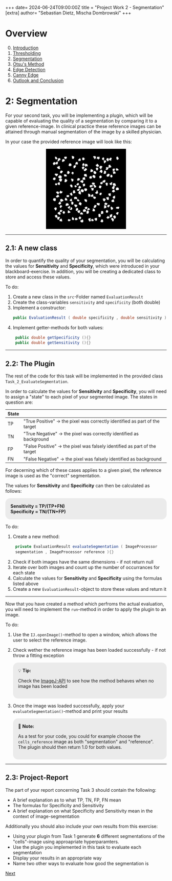 +++
date= 2024-06-24T09:00:00Z
title = "Project Work 2 - Segmentation"
[extra]
author= "Sebastian Dietz, Mischa Dombrowski"
+++

# Overview

0) [Introduction](../introduction)
1) [Thresholding](../thresholding)
2) [Segmentation](../segmentation)
3) [Otsu's Method](../otsu)
4) [Edge Detection](../edgedetection) 
5) [Canny Edge](../cannyedge) 
6) [Outlook and Conclusion](../conclusion)


# 2: Segmentation 

For your second task, you will be implementing a plugin, which will be capable of evaluating the quality of a segmentation by comparing it to a given reference-image. In clinical practice these reference images can be attained through manual segmentation of the image by a skilled physician.

In your case the provided reference image will look like this:

<center><img src="../cells_reference.png" width="250" height="250"></center>

___

## 2.1: A new class


In order to quantify the quality of your segmentation, you will be calculating the values for __Sensitivity__ and __Specificity__, which were introduced in your blackboard-exercise. In addition, you will be creating a dedicated class to store and access these values. 

To do:

1. Create a new class in the `src`-Folder named `EvaluationResult` 
2. Create the class-variables `sensitivity` and `specificity` (both double)
3. Implement a constructor:
   ```java
   public EvaluationResult ( double specificity , double sensitivity ){}
   ```
4. Implement getter-methods for both values:
   ```java
    public double getSpecificity (){}
    public double getSensitivity (){}
   ```

___
## 2.2: The Plugin

The rest of the code for this task will be implemented in the provided class `Task_2_EvaluateSegmentation`.

In order to calculate the values for __Sensitivity__ and __Specificity__, you will need to assign a "state" to each pixel of your segmented image. The states in question are:

|State||
| ----------- | ----------- |
|TP|"True Positive" &rarr; the pixel was correctly identified as part of the target|
|TN| "True Negative" &rarr; the pixel was correctly identified  as background |
|FP|"False Positive" &rarr; the pixel was falsely identified as part of the target|
|FN|"False Negative" &rarr; the pixel was falsely identified as background|

For decerning which of these cases applies to a given pixel, the reference image is used as the "correct" segmentation.

The values for __Sensitivity__ and __Specificity__ can then be calculated as follows: 

<div style="background-color:rgb(235, 235, 235); border: 1px solid rgb(235, 235, 235); border-radius: 15px; padding: 15px; margin: 10px 0;">
<strong> Sensitivity = TP/(TP+FN) </strong> <br>
<strong> Specificity = TN/(TN+FP) </strong> <br> 

</div>


To do:

1. Create a new method:
   ```java
    private EvaluationResult evaluateSegmentation ( ImageProcessor
    segmentation , ImageProcessor reference ){}
   ```
2. Check if both images have the same dimensions - if not return null
3. Iterate over both images and count up the number of occurrances for each state 
4. Calculate the values for __Sensitivity__ and __Specificity__ using the formulas listed above
5. Create a new `EvaluationResult`-object to store these values and return it
---

Now that you have created a method which perfroms the actual evaluation, you will need to implement the `run`-method in order to apply the plugin to an image. 

To do:

1. Use the `IJ.openImage()`-method to open a window, which allows the user to select the reference image.
2. Check wether the reference image has been loaded successfully - if not throw a fitting exception
   
   <div style="background-color:rgb(235, 235, 235); border: 1px solid rgb(235, 235, 235); border-radius: 15px; padding: 15px; margin: 10px 0;">
   &#128161; <strong> Tip: </strong> <br>

   Check the [ImageJ-API](https://imagej.net/ij/developer/api/ij/ij/io/Opener.html) to see how the method behaves when no image has been loaded
   
   </div>

3. Once the image was loaded successfully, apply your `evaluateSegmentation()`-method and print your results

   <div style="background-color:rgb(235, 235, 235); border: 1px solid rgb(235, 235, 235); border-radius: 15px; padding: 15px; margin: 10px 0;">
   &#128221; <strong> Note: </strong> <br> 

   As a test for your code, you could for example choose the `cells_reference` image as both "segmentation" and "reference". The plugin should then return 1.0 for both values.
   </div>

___
## 2.3: Project-Report

The part of your report concerning Task 3 should contain the following:

+ A brief explanation as to what TP, TN, FP, FN mean
+ The formulas for Specificity and Sensitivity
+ A brief explanation on what Specificity and Sensitivity mean in the context of image-segmentation

Additionally you should also include your own results from this exercise:

+ Using your plugin from Task 1 generate __6__ different segmentations of the "cells"-image using approapriate hyperparamters. 
+ Use the plugin you implemented in this task to evaluate each segmentation 
+ Display your results in an appropriate way 
+ Name two other ways to evaluate how good the segmentation is


[Next](../otsu)